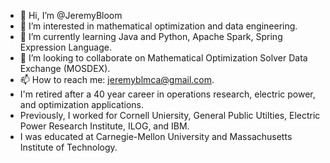 - 👋 Hi, I’m @JeremyBloom
- 👀 I’m interested in mathematical optimization and data engineering.
- 🌱 I’m currently learning Java and Python, Apache Spark, Spring Expression Language. 
- 💞️ I’m looking to collaborate on Mathematical Optimization Solver Data Exchange (MOSDEX).
- 📫 How to reach me: jeremyblmca@gmail.com.
- I'm retired after a 40 year career in operations research, electric power, and optimization applications.
- Previously, I worked for Cornell Uniersity, General Public Utilties, Electric Power Research Institute, ILOG, and IBM.
- I was educated at Carnegie-Mellon University and Massachusetts Institute of Technology.

<!---
JeremyBloom/JeremyBloom is a ✨ special ✨ repository because its `README.md` (this file) appears on your GitHub profile.
You can click the Preview link to take a look at your changes.
--->
